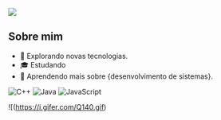 ![](https://komarev.com/ghpvc/?username=iuricode&color=006bed)

## Sobre mim

- 🤔 Explorando novas tecnologias.
- 🎓 Estudando 
- 🌱 Aprendendo mais sobre {desenvolvimento de sistemas}.


![C++](https://img.shields.io/badge/-C++-333333?style=flat&logo=C%2B%2B&logoColor=00599C)
![Java](https://img.shields.io/badge/-Java-333333?style=flat&logo=Java&logoColor=007396)
![JavaScript](https://img.shields.io/badge/-JavaScript-333333?style=flat&logo=javascript)

![(https://i.gifer.com/Q140.gif)
